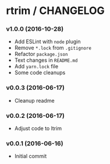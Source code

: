 # rtrim / CHANGELOG


### v1.0.0 (2016-10-28)

* Add ESLint with `node` plugin
* Remove `*.lock` from `.gitignore`
* Refactor `package.json`
* Text changes in `README.md`
* Add `yarn.lock` file
* Some code cleanups


### v0.0.3 (2016-06-17)

* Cleanup readme


### v0.0.2 (2016-06-17)

* Adjust code to ltrim


### v0.0.1 (2016-06-16)

* Initial commit 
